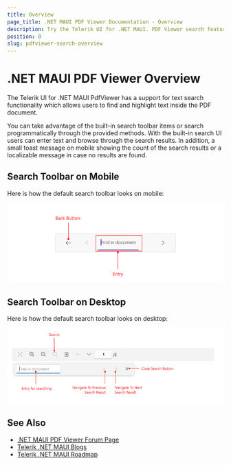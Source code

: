 ```yaml
---
title: Overview
page_title: .NET MAUI PDF Viewer Documentation - Overview
description: Try the Telerik UI for .NET MAUI. PDF Viewer search feature for searching text in the loaded document. 
position: 0
slug: pdfviewer-search-overview
---
```


# .NET MAUI PDF Viewer Overview

The Telerik UI for .NET MAUI PdfViewer has a support for text search functionality which allows users to find and highlight text inside the PDF document.

You can take advantage of the built-in search toolbar items or search programmatically through the provided methods. 
With the built-in search UI users can enter text and browse through the search results. In addition, a small toast message on mobile showing the count of the search results or a localizable message in case no results are found.

## Search Toolbar on Mobile

Here is how the default search toolbar looks on mobile:

![Telerik UI for .NET MAUI PDF Viewer Toolbar Visual Structure](../images/pdftoolbar-mobile-look-search-navigationitem.png)

## Search Toolbar on Desktop

Here is how the default search toolbar looks on desktop:

![Telerik UI for .NET MAUI PDF Viewer Toolbar Visual Structure](../images/pdftoolbar-search-desktop.png)

## See Also

- [.NET MAUI PDF Viewer Forum Page](https://www.telerik.com/forums/maui?tagId=2059)
- [Telerik .NET MAUI Blogs](https://www.telerik.com/blogs/mobile-net-maui)
- [Telerik .NET MAUI Roadmap](https://www.telerik.com/support/whats-new/maui-ui/roadmap)

